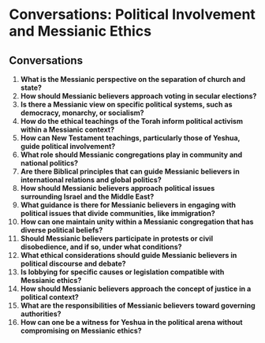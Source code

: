 # Conversations: Political Involvement and Messianic Ethics

## Conversations

1. **What is the Messianic perspective on the separation of church and state?**
2. **How should Messianic believers approach voting in secular elections?**
3. **Is there a Messianic view on specific political systems, such as democracy, monarchy, or socialism?**
4. **How do the ethical teachings of the Torah inform political activism within a Messianic context?**
5. **How can New Testament teachings, particularly those of Yeshua, guide political involvement?**
6. **What role should Messianic congregations play in community and national politics?**
7. **Are there Biblical principles that can guide Messianic believers in international relations and global politics?**
8. **How should Messianic believers approach political issues surrounding Israel and the Middle East?**
9. **What guidance is there for Messianic believers in engaging with political issues that divide communities, like immigration?**
10. **How can one maintain unity within a Messianic congregation that has diverse political beliefs?**
11. **Should Messianic believers participate in protests or civil disobedience, and if so, under what conditions?**
12. **What ethical considerations should guide Messianic believers in political discourse and debate?**
13. **Is lobbying for specific causes or legislation compatible with Messianic ethics?**
14. **How should Messianic believers approach the concept of justice in a political context?**
15. **What are the responsibilities of Messianic believers toward governing authorities?**
16. **How can one be a witness for Yeshua in the political arena without compromising on Messianic ethics?**
